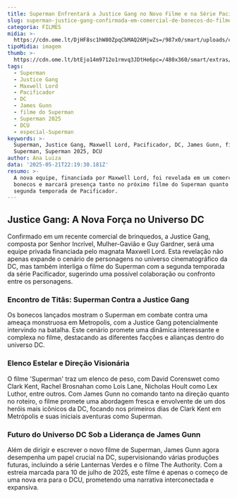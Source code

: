 ```yaml
---
title: Superman Enfrentará a Justice Gang no Novo Filme e na Série Pacificador
slug: superman-justice-gang-confirmada-em-comercial-de-bonecos-do-filme
categoria: FILMES
midia: >-
  https://cdn.ome.lt/DjHF8sc1hW80ZpqCbMAQ26MjwZs=/987x0/smart/uploads/conteudo/fotos/Design_sem_nome12.png
tipoMidia: imagem
thumb: >-
  https://cdn.ome.lt/btEjo14m9712o1rmvq3JDtHe6pc=/480x360/smart/extras/conteudos/Design_sem_nome12.png
tags:
  - Superman
  - Justice Gang
  - Maxwell Lord
  - Pacificador
  - DC
  - James Gunn
  - filme do Superman
  - Superman 2025
  - DCU
  - especial-Superman
keywords: >-
  Superman, Justice Gang, Maxwell Lord, Pacificador, DC, James Gunn, filme do
  Superman, Superman 2025, DCU
author: Ana Luiza
data: '2025-05-21T22:19:30.181Z'
resumo: >-
  A nova equipe, financiada por Maxwell Lord, foi revelada em um comercial de
  bonecos e marcará presença tanto no próximo filme do Superman quanto na
  segunda temporada de Pacificador.
---
```


## Justice Gang: A Nova Força no Universo DC

<blockquote class="twitter-tweet"><a href="https://twitter.com/user/status/1925077251995107632"></a></blockquote>

Confirmado em um recente comercial de brinquedos, a Justice Gang, composta por Senhor Incrível, Mulher-Gavião e Guy Gardner, será uma equipe privada financiada pelo magnata Maxwell Lord. Esta revelação não apenas expande o cenário de personagens no universo cinematográfico da DC, mas também interliga o filme do Superman com a segunda temporada da série Pacificador, sugerindo uma possível colaboração ou confronto entre os personagens.

### Encontro de Titãs: Superman Contra a Justice Gang

Os bonecos lançados mostram o Superman em combate contra uma ameaça monstruosa em Metropolis, com a Justice Gang potencialmente intervindo na batalha. Este cenário promete uma dinâmica interessante e complexa no filme, destacando as diferentes facções e alianças dentro do universo DC.

### Elenco Estelar e Direção Visionária

O filme 'Superman' traz um elenco de peso, com David Corenswet como Clark Kent, Rachel Brosnahan como Lois Lane, Nicholas Hoult como Lex Luthor, entre outros. Com James Gunn no comando tanto na direção quanto no roteiro, o filme promete uma abordagem fresca e envolvente de um dos heróis mais icônicos da DC, focando nos primeiros dias de Clark Kent em Metrópolis e suas iniciais aventuras como Superman.

### Futuro do Universo DC Sob a Liderança de James Gunn

Além de dirigir e escrever o novo filme de Superman, James Gunn agora desempenha um papel crucial na DC, supervisionando várias produções futuras, incluindo a série Lanternas Verdes e o filme The Authority. Com a estreia marcada para 10 de julho de 2025, este filme é apenas o começo de uma nova era para o DCU, prometendo uma narrativa interconectada e expansiva.
